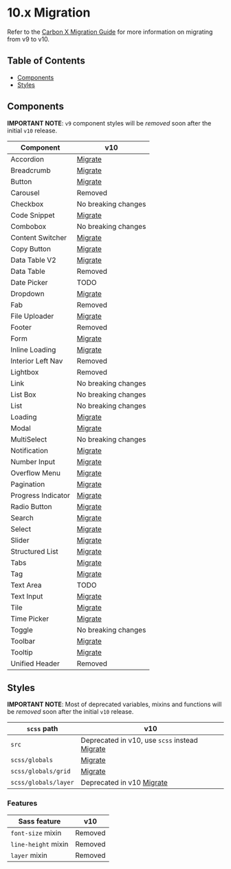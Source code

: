 # 10.x Migration

Refer to the
[Carbon X Migration Guide](https://www.carbondesignsystem.com/updates/v10-migration/overview)
for more information on migrating from v9 to v10.

<!-- prettier-ignore-start -->
<!-- START doctoc generated TOC please keep comment here to allow auto update -->
<!-- DON'T EDIT THIS SECTION, INSTEAD RE-RUN doctoc TO UPDATE -->
## Table of Contents

- [Components](#components)
- [Styles](#styles)

<!-- END doctoc generated TOC please keep comment here to allow auto update -->
<!-- prettier-ignore-end -->

## Components

**IMPORTANT NOTE**: `v9` component styles will be _removed_ soon after the
initial `v10` release.

| Component          | v10                                                                   |
| ------------------ | --------------------------------------------------------------------- |
| Accordion          | [Migrate](../../src/components/accordion/migrate-to-10.x.md)          |
| Breadcrumb         | [Migrate](../../src/components/breadcrumb/migrate-to-10.x.md)         |
| Button             | [Migrate](../../src/components/button/migrate-to-10.x.md)             |
| Carousel           | Removed                                                               |
| Checkbox           | No breaking changes                                                   |
| Code Snippet       | [Migrate](../../src/components/code-snippet/migrate-to-10.x.md)       |
| Combobox           | No breaking changes                                                   |
| Content Switcher   | [Migrate](../../src/components/content-switcher/migrate-to-10.x.md)   |
| Copy Button        | [Migrate](../../src/components/copy-button/migrate-to-10.x.md)        |
| Data Table V2      | [Migrate](../../src/components/data-table/migrate-to-10.x.md)         |
| Data Table         | Removed                                                               |
| Date Picker        | TODO                                                                  |
| Dropdown           | [Migrate](../../src/components/dropdown/migrate-to-10.x.md)           |
| Fab                | Removed                                                               |
| File Uploader      | [Migrate](../../src/components/file-uploader/migrate-to-10.x.md)      |
| Footer             | Removed                                                               |
| Form               | [Migrate](../../src/components/form/migrate-to-10.x.md)               |
| Inline Loading     | [Migrate](../../src/components/inline-loading/migrate-to-10.x.md)     |
| Interior Left Nav  | Removed                                                               |
| Lightbox           | Removed                                                               |
| Link               | No breaking changes                                                   |
| List Box           | No breaking changes                                                   |
| List               | No breaking changes                                                   |
| Loading            | [Migrate](../../src/components/loading/migrate-to-10.x.md)            |
| Modal              | [Migrate](../../src/components/modal/migrate-to-10.x.md)              |
| MultiSelect        | No breaking changes                                                   |
| Notification       | [Migrate](../../src/components/notification/migrate-to-10.x.md)       |
| Number Input       | [Migrate](../../src/components/number-input/migrate-to-10.x.md)       |
| Overflow Menu      | [Migrate](../../src/components/overflow-menu/migrate-to-10.x.md)      |
| Pagination         | [Migrate](../../src/components/pagination/migrate-to-10.x.md)         |
| Progress Indicator | [Migrate](../../src/components/progress-indicator/migrate-to-10.x.md) |
| Radio Button       | [Migrate](../../src/components/radio-button/migrate-to-10.x.md)       |
| Search             | [Migrate](../../src/components/search/migrate-to-10.x.md)             |
| Select             | [Migrate](../../src/components/select/migrate-to-10.x.md)             |
| Slider             | [Migrate](../../src/components/slider/migrate-to-10.x.md)             |
| Structured List    | [Migrate](../../src/components/structured-list/migrate-to-10.x.md)    |
| Tabs               | [Migrate](../../src/components/tabs/migrate-to-10.x.md)               |
| Tag                | [Migrate](../../src/components/tag/migrate-to-10.x.md)                |
| Text Area          | TODO                                                                  |
| Text Input         | [Migrate](../../src/components/text-input/migrate-to-10.x.md)         |
| Tile               | [Migrate](../../src/components/tile/migrate-to-10.x.md)               |
| Time Picker        | [Migrate](../../src/components/time-picker/migrate-to-10.x.md)        |
| Toggle             | No breaking changes                                                   |
| Toolbar            | [Migrate](../../src/components/toolbar/migrate-to-10.x.md)            |
| Tooltip            | [Migrate](../../src/components/tooltip/migrate-to-10.x.md)            |
| Unified Header     | Removed                                                               |

## Styles

**IMPORTANT NOTE**: Most of deprecated variables, mixins and functions will be
_removed_ soon after the initial `v10` release.

| `scss` path          | v10                                                                           |
| -------------------- | ----------------------------------------------------------------------------- |
| `src`                | Deprecated in v10, use `scss` instead [Migrate](../../src/migrate-to-10.x.md) |
| `scss/globals`       | [Migrate](../../src/globals/scss/migrate-to-10.x.md)                          |
| `scss/globals/grid`  | [Migrate](../../src/globals/scss/grid/migrate-to-10.x.md)                     |
| `scss/globals/layer` | Deprecated in v10 [Migrate](../../src/globals/scss/migrate-to-10.x.md)        |

### Features

| Sass feature        | v10     |
| ------------------- | ------- |
| `font-size` mixin   | Removed |
| `line-height` mixin | Removed |
| `layer` mixin       | Removed |

